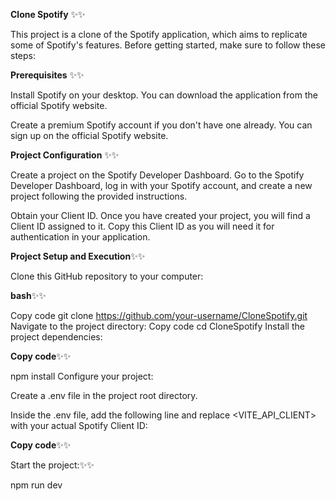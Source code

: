 **Clone Spotify** ✨✨

This project is a clone of the Spotify application, which aims to replicate some of Spotify's features. Before getting started, make sure to follow these steps:

**Prerequisites** ✨✨

Install Spotify on your desktop. You can download the application from the official Spotify website.

Create a premium Spotify account if you don't have one already. You can sign up on the official Spotify website.

**Project Configuration** ✨✨

Create a project on the Spotify Developer Dashboard. Go to the Spotify Developer Dashboard, log in with your Spotify account, and create a new project following the provided instructions.

Obtain your Client ID. Once you have created your project, you will find a Client ID assigned to it. Copy this Client ID as you will need it for authentication in your application.

**Project Setup and Execution**✨✨

Clone this GitHub repository to your computer:

**bash**✨✨

Copy code
git clone https://github.com/your-username/CloneSpotify.git
Navigate to the project directory:
Copy code
cd CloneSpotify
Install the project dependencies:

**Copy code**✨✨

npm install
Configure your project:

Create a .env file in the project root directory.

Inside the .env file, add the following line and replace <VITE_API_CLIENT> with your actual Spotify Client ID:

**Copy code**✨✨

Start the project:✨✨

npm run dev
